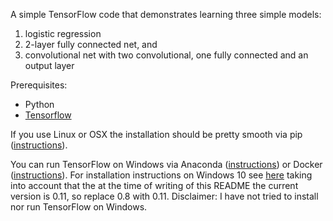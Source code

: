 A simple TensorFlow code that demonstrates learning three simple models:

1. logistic regression
2. 2-layer fully connected net, and 
3. convolutional net with two convolutional, one fully connected and an output layer

Prerequisites:
* Python
* [Tensorflow](https://www.tensorflow.org)

If you use Linux or OSX the installation should be pretty smooth via pip ([instructions](https://www.tensorflow.org/versions/r0.11/get_started/os_setup.html#pip-installation)).

You can run TensorFlow on Windows via Anaconda ([instructions](https://www.tensorflow.org/versions/r0.11/get_started/os_setup.html#anaconda-installation))
or Docker
([instructions](https://www.tensorflow.org/versions/r0.11/get_started/os_setup.html#docker-installation)). 
For installation instructions on Windows 10 see [here](http://www.hanselman.com/blog/PlayingWithTensorFlowOnWindows.aspx) taking into account that the at the time of writing of this README the current version is 0.11, so replace 0.8 with 0.11.
Disclaimer: I have not tried to install nor run TensorFlow on Windows.

